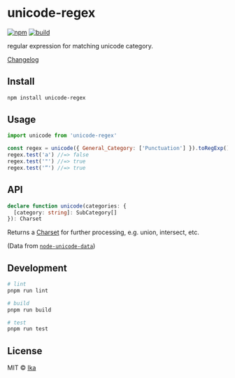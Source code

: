 # unicode-regex

[![npm](https://img.shields.io/npm/v/unicode-regex.svg)](https://www.npmjs.com/package/unicode-regex)
[![build](https://img.shields.io/github/actions/workflow/status/ikatyang/unicode-regex/test.yml)](https://github.com/ikatyang/unicode-regex/actions?query=branch%3Amaster)

regular expression for matching unicode category.

[Changelog](https://github.com/ikatyang/unicode-regex/blob/master/CHANGELOG.md)

## Install

```sh
npm install unicode-regex
```

## Usage

```js
import unicode from 'unicode-regex'

const regex = unicode({ General_Category: ['Punctuation'] }).toRegExp()
regex.test('a') //=> false
regex.test('"') //=> true
regex.test('“') //=> true
```

## API

```ts
declare function unicode(categories: {
  [category: string]: SubCategory[]
}): Charset
```

Returns a [Charset](https://github.com/ikatyang/regexp-util#charset) for further processing, e.g. union, intersect, etc.

(Data from [`node-unicode-data`](https://github.com/mathiasbynens/node-unicode-data))

## Development

```sh
# lint
pnpm run lint

# build
pnpm run build

# test
pnpm run test
```

## License

MIT © [Ika](https://github.com/ikatyang)
